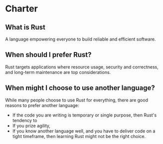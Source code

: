 # Charter

## What is Rust

A language empowering everyone to build reliable and efficient software. 

## When should I prefer Rust?

Rust targets applications where resource usage, security and correctness, and long-term maintenance are top considerations.

## When might I choose to use another language?

While many people choose to use Rust for everything, there are good reasons to prefer another language:

* If the code you are writing is temporary or single purpose, then Rust's tendency to 
* If you prize agility, 
* If you know another language well, and you have to deliver code on a tight timeframe, then learning Rust might not be the right choice.
